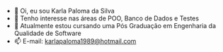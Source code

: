 - 👋 Oi, eu sou Karla Paloma da Silva
- 👀 Tenho interesse nas áreas de POO, Banco de Dados e Testes
- 🌱 Atualmente estou cursando uma Pós Graduação em Engenharia da Qualidade de Software
- 📫 E-mail: karlapaloma1989@hotmail.com 

<!---
KarlaPaloma/KarlaPaloma is a ✨ special ✨ repository because its `README.md` (this file) appears on your GitHub profile.
You can click the Preview link to take a look at your changes.
--->

